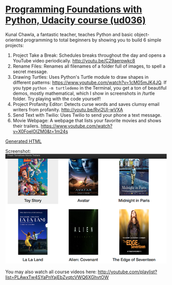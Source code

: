 # [Programming Foundations with Python, Udacity course (ud036)](https://www.udacity.com/course/programming-foundations-with-python--ud036)
Kunal Chawla, a fantastic teacher, teaches Python and basic object-oriented programming to total beginners by showing you to build 6 simple projects:

1. Project Take a Break: Schedules breaks throughout the day and opens a YouTube video periodically. http://youtu.be/C29aerpwkc8
2. Rename Files: Renames all filenames of a folder full of images, to spell a secret message.
3. Drawing Turtles: Uses Python's Turtle module to draw shapes in different patterns: https://www.youtube.com/watch?v=1cM05mJK4JQ. If you type ```python -m turtledemo``` in the Terminal, you get a ton of beautiful demos, mostly mathematical, which I show in screenshots in /turtle folder. Try playing with the code yourself!
4. Project Profanity Editor: Detects curse words and saves clumsy email writers from profanity. http://youtu.be/Rvj2UI-wVXA
5. Send Text with Twilio: Uses Twilio to send your phone a text message.
6. Movie Webpage: A webpage that lists your favorite movies and shows their trailers. https://www.youtube.com/watch?v=X0FoelOIZM0&t=1m24s

[Generated HTML](https://github.com/rayning0/python-programming-foundations-udacity-ud036/blob/master/movies/fresh_tomatoes.html)

Screenshot:
![Alt text](https://raw.githubusercontent.com/rayning0/python-programming-foundations-udacity-ud036/master/movies/Screen%20Shot%20-%20movies%20site.png)

You may also watch all course videos here: http://youtube.com/playlist?list=PLAwxTw4SYaPnYajEbZvqtcVWQ6XGhvtOW

